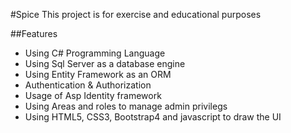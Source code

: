 #Spice
This project is for exercise and educational purposes

##Features
- Using C# Programming Language
- Using Sql Server as a database engine
- Using Entity Framework as an ORM
- Authentication & Authorization
- Usage of Asp Identity framework
- Using Areas and roles to manage admin privilegs
- Using HTML5, CSS3, Bootstrap4 and javascript to draw the UI